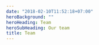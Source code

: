 ```yaml
---
date: "2018-02-10T11:52:18+07:00"
heroBackground: ""
heroHeading: Team
heroSubHeading: Our team
title: Team
---
```


